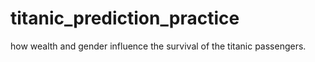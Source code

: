 # titanic_prediction_practice
how wealth and gender influence the survival of the titanic passengers.
